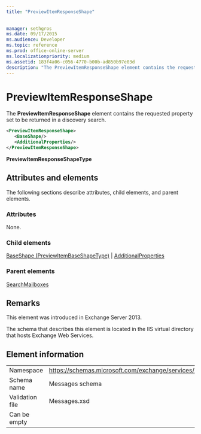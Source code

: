 ```yaml
---
title: "PreviewItemResponseShape"
 
 
manager: sethgros
ms.date: 09/17/2015
ms.audience: Developer
ms.topic: reference
ms.prod: office-online-server
ms.localizationpriority: medium
ms.assetid: 183f4a06-c056-4770-b00b-ad850b97e03d
description: "The PreviewItemResponseShape element contains the requested property set to be returned in a discovery search."
---
```


# PreviewItemResponseShape

The **PreviewItemResponseShape** element contains the requested property set to be returned in a discovery search. 
  
```XML
<PreviewItemResponseShape>
   <BaseShape/>
   <AdditionalProperties/>
</PreviewItemResponseShape>
```

 **PreviewItemResponseShapeType**
## Attributes and elements

The following sections describe attributes, child elements, and parent elements.
  
### Attributes

None.
  
### Child elements

[BaseShape (PreviewItemBaseShapeType)](baseshape-previewitembaseshapetype.md) | [AdditionalProperties](additionalproperties.md)
  
### Parent elements

[SearchMailboxes](searchmailboxes.md)
  
## Remarks

This element was introduced in Exchange Server 2013.
  
The schema that describes this element is located in the IIS virtual directory that hosts Exchange Web Services.
  
## Element information

|||
|:-----|:-----|
|Namespace  <br/> |https://schemas.microsoft.com/exchange/services/2006/messages  <br/> |
|Schema name  <br/> |Messages schema  <br/> |
|Validation file  <br/> |Messages.xsd  <br/> |
|Can be empty  <br/> ||
   

